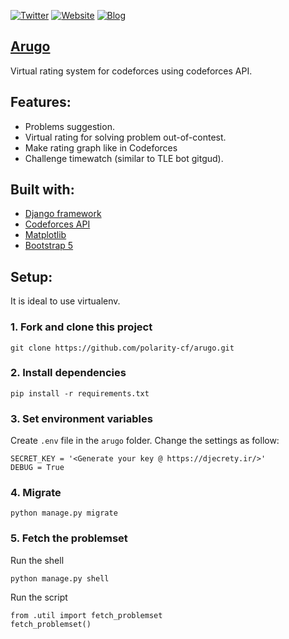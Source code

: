 [![Twitter](https://img.shields.io/twitter/url?label=%40polarity_iniad&style=social&url=https%3A%2F%2Ftwitter.com%2Fpolarity_iniad)](https://twitter.com/polarity_iniad)
[![Website](https://img.shields.io/website?up_message=arugo&url=https%3A%2F%2Farugo.herokuapp.com%2F)](https://arugo.herokuapp.com/)
[![Blog](https://img.shields.io/website?up_message=codeforces%20blog&url=https%3A%2F%2Fcodeforces.com%2Fblog%2Fentry%2F96830)](https://codeforces.com/blog/entry/96830)


## [Arugo](https://arugo.herokuapp.com/)
Virtual rating system for codeforces using codeforces API.

## Features:
- Problems suggestion.
- Virtual rating for solving problem out-of-contest.
- Make rating graph like in Codeforces
- Challenge timewatch (similar to TLE bot gitgud).

## Built with:
- [Django framework](https://www.djangoproject.com/)
- [Codeforces API](https://codeforces.com/apiHelp)
- [Matplotlib](https://matplotlib.org/)
- [Bootstrap 5](https://getbootstrap.com/)

## Setup:
It is ideal to use virtualenv.

### 1. Fork and clone this project
```
git clone https://github.com/polarity-cf/arugo.git
```
### 2. Install dependencies
```
pip install -r requirements.txt
```
### 3. Set environment variables
Create ```.env``` file in the ```arugo``` folder.
Change the settings as follow:
```
SECRET_KEY = '<Generate your key @ https://djecrety.ir/>'
DEBUG = True
```
### 4. Migrate
```
python manage.py migrate
```
### 5. Fetch the problemset
Run the shell
```
python manage.py shell
```
Run the script
```
from .util import fetch_problemset
fetch_problemset()
```
